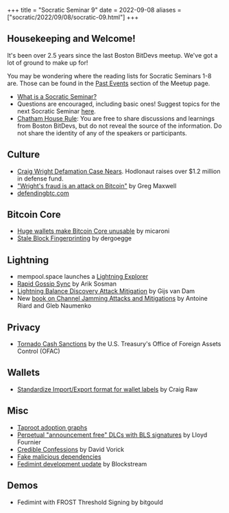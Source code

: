 +++
title = "Socratic Seminar 9"
date = 2022-09-08
aliases = ["socratic/2022/09/08/socratic-09.html"]
+++

Housekeeping and Welcome!
--------

It's been over 2.5 years since the last Boston BitDevs meetup. We've got a lot of ground to make up for! 

You may be wondering where the reading lists for Socratic Seminars 1-8 are. Those can be found in the [Past Events](https://www.meetup.com/boston-bitdevs/events/past/) section of the Meetup page.

- [What is a Socratic Seminar?](https://bitdevs.org/about#socratic-seminars)
- Questions are encouraged, including basic ones! Suggest topics for the next Socratic Seminar [here](https://github.com/0xBEEFCAF3/bostonbitdevs/issues/new).
- [Chatham House Rule](https://www.chathamhouse.org/about-us/chatham-house-rule): You are free to share discussions and learnings from Boston BitDevs, but do not reveal the source of the information. Do not share the identity of any of the speakers or participants.

Culture
-------
- [Craig Wright Defamation Case Nears](https://www.coindesk.com/policy/2022/08/25/pseudonymous-hodlonaut-very-confident-as-craig-wright-defamation-case-nears/). Hodlonaut raises over $1.2 million in defense fund.
- ["Wright's fraud is an attack on Bitcoin"](https://np.reddit.com/r/Bitcoin/comments/ws8wfd/starting_september_12th_in_oslo_norway_hodlonaut/ikxqxoo/) by Greg Maxwell
- [defendingbtc.com](https://www.defendingbtc.com/)

Bitcoin Core
------------
- [Huge wallets make Bitcoin Core unusable](https://lists.linuxfoundation.org/pipermail/bitcoin-dev/2022-August/020878.html) by micaroni
- [Stale Block Fingerprinting](https://github.com/bitcoin/bitcoin/pull/24571) by dergoegge

Lightning
---------
- mempool.space launches a [Lightning Explorer](https://mempool.space/lightning)
- [Rapid Gossip Sync](https://lightningdevkit.org/blog/announcing-rapid-gossip-sync/) by Arik Sosman
- [Lightning Balance Discovery Attack Mitigation](https://www.gijsvandam.nl/research/) by Gijs van Dam
- New [book on Channel Jamming Attacks and Mitigations](https://jamming-dev.github.io/book/) by Antoine Riard and Gleb Naumenko

Privacy
-------
- [Tornado Cash Sanctions](https://home.treasury.gov/news/press-releases/jy0916) by the U.S. Treasury's Office of Foreign Assets Control (OFAC)

Wallets
-------
- [Standardize Import/Export format for wallet labels](https://lists.linuxfoundation.org/pipermail/bitcoin-dev/2022-August/020887.html) by Craig Raw


Misc
----
- [Taproot adoption graphs](https://txstats.com/dashboard/db/taproot-statistics?orgId=1)
- [Perpetual "announcement free" DLCs with BLS signatures](https://mailmanlists.org/pipermail/dlc-dev/2022-August/000149.html) by Lloyd Fournier
- [Credible Confessions](https://credibleconfessions.com/) by David Vorick
- [Fake malicious dependencies](https://twitter.com/stephenlacy/status/1554697077430505473)
- [Fedimint development update](https://blog.blockstream.com/fedimint-update/) by Blockstream

Demos
-----

- Fedimint with FROST Threshold Signing by bitgould